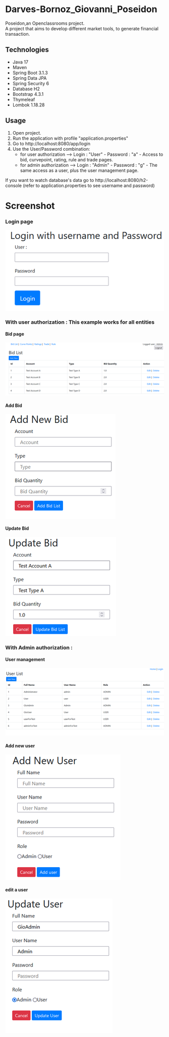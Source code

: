 # Darves-Bornoz_Giovanni_Poseidon



Poseidon,an Openclassrooms project.  
A project that aims to develop different market tools, to generate financial transaction.

## Technologies
* Java 17
* Maven
* Spring Boot 3.1.3
* Spring Data JPA
* Spring Security 6
* Database H2
* Bootstrap 4.3.1
* Thymeleaf
* Lombok 1.18.28

## Usage
1. Open project.
2. Run the application with profile "application.properties"
3. Go to http://localhost:8080/app/login
4. Use the User/Password combination:
   * for user authorization --> Login : "User"  - Password : "a" - Access to bid, curvepoint, rating, rule and trade pages.
   * for admin authorization --> Login : "Admin" - Password : "g" - The same access as a user, plus the user management page.

If you want to watch database's data go to http://localhost:8080/h2-console (refer to application.properties to see username and password)


# Screenshot
### Login page
![loginPage.png](documents/loginPage.PNG)

### With user authorization : This example works for all entities
#### Bid page
![bidList.png](documents/bidList.PNG)
#### Add Bid
![addBid.png](documents/addBid.PNG)
#### Update Bid
![updateBid.png](documents/updateBid.PNG)

### With Admin authorization :
#### User management
![userList.png](documents/userList.PNG)
#### Add new user
![addUser.png](documents/addUser.PNG)
#### edit a user
![editUser.png](documents/editUser.PNG)